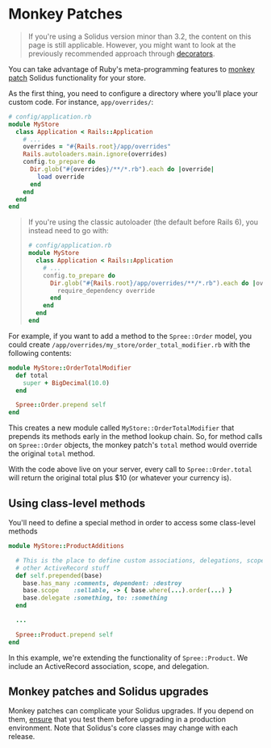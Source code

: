 # Monkey Patches

> If you're using a Solidus version minor than 3.2, the content on this page is
> still applicable. However, you might want to look at the previously recommended
> approach through [decorators][decorators].

You can take advantage of Ruby's meta-programming features to [monkey
patch][monkey-patch] Solidus functionality for your store.

As the first thing, you need to configure a directory where you'll place your
custom code. For instance, `app/overrides/`:

```ruby
# config/application.rb
module MyStore
  class Application < Rails::Application
    # ...
    overrides = "#{Rails.root}/app/overrides"
    Rails.autoloaders.main.ignore(overrides)
    config.to_prepare do
      Dir.glob("#{overrides}/**/*.rb").each do |override|
        load override
      end
    end
  end
end
```

> If you're using the classic autoloader (the default before Rails 6), you
instead need to go with:
>
> ```ruby
> # config/application.rb
> module MyStore
>   class Application < Rails::Application
>     # ...
>     config.to_prepare do
>       Dir.glob("#{Rails.root}/app/overrides/**/*.rb").each do |override|
>         require_dependency override
>       end
>     end
>   end
> end
> ```

For example, if you want to add a method to the `Spree::Order` model, you could
create `/app/overrides/my_store/order_total_modifier.rb` with the following contents:

```ruby
module MyStore::OrderTotalModifier
  def total
    super + BigDecimal(10.0)
  end

  Spree::Order.prepend self
end
```

This creates a new module called `MyStore::OrderTotalModifier` that prepends
its methods early in the method lookup chain. So, for method calls on
`Spree::Order` objects, the monkey patch's `total` method would override the
original `total` method.

With the code above live on your server, every call to `Spree::Order.total` will
return the original total plus $10 (or whatever your currency is).

[monkey-patch]: https://en.wikipedia.org/wiki/Monkey_patch
[decorators]: decorators.html

## Using class-level methods

You'll need to define a special method in order to access some class-level
methods

```ruby
module MyStore::ProductAdditions

  # This is the place to define custom associations, delegations, scopes and
  # other ActiveRecord stuff
  def self.prepended(base)
    base.has_many :comments, dependent: :destroy
    base.scope    :sellable, -> { base.where(...).order(...) }
    base.delegate :something, to: :something
  end

  ...

  Spree::Product.prepend self
end
```

In this example, we're extending the functionality of `Spree::Product`. We
include an ActiveRecord association, scope, and delegation.

## Monkey patches and Solidus upgrades

Monkey patches can complicate your Solidus upgrades. If you depend on them,
[ensure](ensure) that you test them before upgrading in a production environment. Note
that Solidus's core classes may change with each release.
